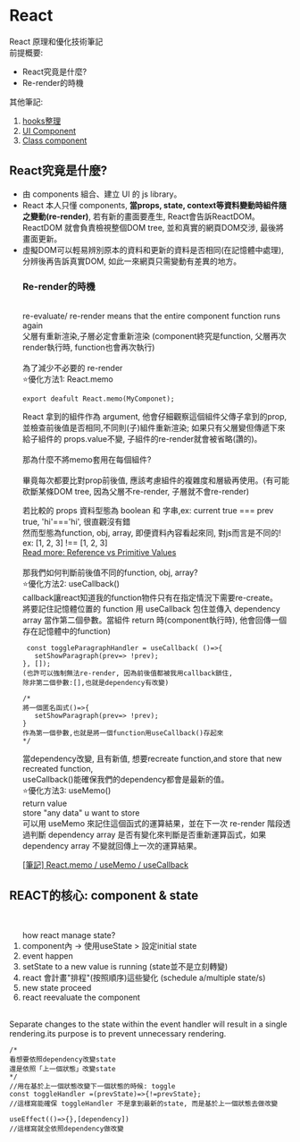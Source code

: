 # React 
React 原理和優化技術筆記<br/>
前提概要:
<ul>
<li>React究竟是什麼?</li>
<li>Re-render的時機</li>

</ul>
其他筆記:
<ol>
  <li><a href="https://github.com/yuchi0307/React-optimization/tree/main/React%20Hooks">hooks整理</a></li>
  <li><a href="https://github.com/yuchi0307/useful-React-Component">UI Component</a></li>
  <li><a href="https://github.com/yuchi0307/React-optimization/tree/main/class%20component">Class component</a></li>
</ol>
<h2>React究竟是什麼?</h2>

<ul>
<li>由 components 組合、建立 UI 的 js library。</li>
<li>React 本人只懂 components, <strong>當props, state, context等資料變動時組件隨之變動(re-render)</strong>, 若有新的畫面要產生, React會告訴ReactDOM。
ReactDOM 就會負責檢視整個DOM tree, 並和真實的網頁DOM交涉, 最後將畫面更新。</li>
<li>虛擬DOM可以輕易辨別原本的資料和更新的資料是否相同(在記憶體中處理), 分辨後再告訴真實DOM, 如此一來網頁只需變動有差異的地方。</li>
  
<h3>Re-render的時機</h3><br/>
 re-evaluate/ re-render means that the entire component function runs again<br/>
父層有重新渲染,子層必定會重新渲染 (component終究是function, 父層再次render執行時, function也會再次執行)<br/>
<br/>為了減少不必要的 re-render<br/>
⭐優化方法1: React.memo

```
export deafult React.memo(MyComponet);
```
React 拿到的組件作為 argument, 他會仔細觀察這個組件父傳子拿到的prop, 並檢查前後值是否相同,不同則(子)組件重新渲染; 如果只有父層變但傳遞下來給子組件的 props.value不變, 子組件的re-render就會被省略(讚的)。<br/>
<br/>
那為什麼不將memo套用在每個組件?<br/>
<br/>
畢竟每次都要比對prop前後值, 應該考慮組件的複雜度和層級再使用。(有可能砍斷某條DOM tree, 因為父層不re-render, 子層就不會re-render)
<br/>

若比較的 props 資料型態為 boolean 和 字串,ex: current true === prev true, 'hi'==='hi', 很直觀沒有錯<br/>
然而型態為function, obj, array, 即便資料內容看起來同, 對js而言是不同的!<br/>
ex: [1, 2, 3] !== [1, 2, 3]<br/>
<a href="https://academind.com/tutorials/reference-vs-primitive-values">Read more: Reference vs Primitive Values</a><br/>
<br/>
那我們如何判斷前後值不同的function, obj, array?<br/>
⭐優化方法2: useCallback()<br/>
 callback讓react知道我的function物件只有在指定情況下需要re-create。<br/>
將要記住記憶體位置的 function 用 useCallback 包住並傳入 dependency array 當作第二個參數。當組件 return 時(component執行時), 他會回傳一個存在記憶體中的function)<br/>
  
 ```
  const toggleParagraphHandler = useCallback( ()=>{
	setShowParagraph(prev=> !prev);
}, []);
(也許可以強制無法re-render, 因為前後值都被我用callback鎖住,
除非第二個參數:[],也就是dependency有改變)

/*
將一個匿名函式()=>{
	setShowParagraph(prev=> !prev);
 } 
作為第一個參數,也就是將一個function用useCallback()存起來
*/
 ```
 當dependency改變, 且有新值, 想要recreate function,and store that new recreated function,<br/>
 useCallback()能確保我們的dependency都會是最新的值。<br/>
⭐優化方法3: useMemo()<br/>
return value<br/>
store "any data" u want to store<br/>
可以用 useMemo 來記住這個函式的運算結果，並在下一次 re-render 階段透過判斷 dependency array 是否有變化來判斷是否重新運算函式，如果 dependency array 不變就回傳上一次的運算結果。
	
<a href="https://xiaoming.coderbridge.io/2021/02/17/%E7%AD%86%E8%A8%98-reactmemo---usecallback---usememo/">
[筆記] React.memo / useMemo / useCallback</a>
</ul>


<h2>REACT的核心: component & state</h2><br/>
<ol>
how react manage state?
<li>component內 -> 使用useState > 設定initial state </li>
<li>event happen </li>
<li>setState to a new value is running (state並不是立刻轉變) </li>
<li>react 會計畫"排程"(按照順序)這些變化 (schedule a/multiple state/s) </li>
<li>new state proceed </li>
<li>react reevaluate the component </li>
</ol>
<br/>
Separate changes to the state within the event handler will result in a single rendering.its purpose is to prevent unnecessary rendering.

```
/*
看想要依照dependency改變state
還是依照「上一個狀態」改變state
*/
//用在基於上一個狀態改變下一個狀態的時候: toggle
const toggleHandler =(prevState)=>{!=prevState};
//這樣寫能確保 toggleHandler 不是拿到最新的state, 而是基於上一個狀態去做改變

useEffect(()=>{},[dependency])
//這樣寫就全依照dependency做改變
```
